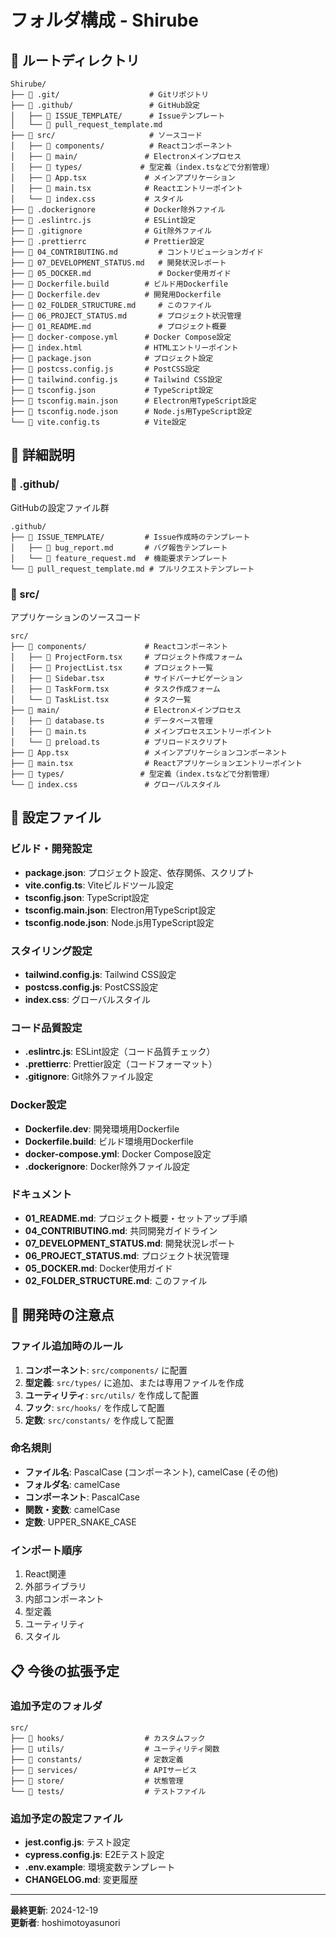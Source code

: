 # フォルダ構成 - Shirube

## 📁 ルートディレクトリ

```
Shirube/
├── 📁 .git/                    # Gitリポジトリ
├── 📁 .github/                 # GitHub設定
│   ├── 📁 ISSUE_TEMPLATE/      # Issueテンプレート
│   └── 📄 pull_request_template.md
├── 📁 src/                     # ソースコード
│   ├── 📁 components/          # Reactコンポーネント
│   ├── 📁 main/               # Electronメインプロセス
│   ├── 📁 types/             # 型定義（index.tsなどで分割管理）
│   ├── 📄 App.tsx             # メインアプリケーション
│   ├── 📄 main.tsx            # Reactエントリーポイント
│   └── 📄 index.css           # スタイル
├── 📄 .dockerignore           # Docker除外ファイル
├── 📄 .eslintrc.js            # ESLint設定
├── 📄 .gitignore              # Git除外ファイル
├── 📄 .prettierrc             # Prettier設定
├── 📄 04_CONTRIBUTING.md         # コントリビューションガイド
├── 📄 07_DEVELOPMENT_STATUS.md   # 開発状況レポート
├── 📄 05_DOCKER.md               # Docker使用ガイド
├── 📄 Dockerfile.build        # ビルド用Dockerfile
├── 📄 Dockerfile.dev          # 開発用Dockerfile
├── 📄 02_FOLDER_STRUCTURE.md     # このファイル
├── 📄 06_PROJECT_STATUS.md       # プロジェクト状況管理
├── 📄 01_README.md               # プロジェクト概要
├── 📄 docker-compose.yml      # Docker Compose設定
├── 📄 index.html              # HTMLエントリーポイント
├── 📄 package.json            # プロジェクト設定
├── 📄 postcss.config.js       # PostCSS設定
├── 📄 tailwind.config.js      # Tailwind CSS設定
├── 📄 tsconfig.json           # TypeScript設定
├── 📄 tsconfig.main.json      # Electron用TypeScript設定
├── 📄 tsconfig.node.json      # Node.js用TypeScript設定
└── 📄 vite.config.ts          # Vite設定
```

## 📁 詳細説明

### 📁 .github/
GitHubの設定ファイル群

```
.github/
├── 📁 ISSUE_TEMPLATE/         # Issue作成時のテンプレート
│   ├── 📄 bug_report.md       # バグ報告テンプレート
│   └── 📄 feature_request.md  # 機能要求テンプレート
└── 📄 pull_request_template.md # プルリクエストテンプレート
```

### 📁 src/
アプリケーションのソースコード

```
src/
├── 📁 components/             # Reactコンポーネント
│   ├── 📄 ProjectForm.tsx     # プロジェクト作成フォーム
│   ├── 📄 ProjectList.tsx     # プロジェクト一覧
│   ├── 📄 Sidebar.tsx         # サイドバーナビゲーション
│   ├── 📄 TaskForm.tsx        # タスク作成フォーム
│   └── 📄 TaskList.tsx        # タスク一覧
├── 📁 main/                   # Electronメインプロセス
│   ├── 📄 database.ts         # データベース管理
│   ├── 📄 main.ts             # メインプロセスエントリーポイント
│   └── 📄 preload.ts          # プリロードスクリプト
├── 📄 App.tsx                 # メインアプリケーションコンポーネント
├── 📄 main.tsx                # Reactアプリケーションエントリーポイント
├── 📁 types/                 # 型定義（index.tsなどで分割管理）
└── 📄 index.css               # グローバルスタイル
```

## 📄 設定ファイル

### ビルド・開発設定
- **package.json**: プロジェクト設定、依存関係、スクリプト
- **vite.config.ts**: Viteビルドツール設定
- **tsconfig.json**: TypeScript設定
- **tsconfig.main.json**: Electron用TypeScript設定
- **tsconfig.node.json**: Node.js用TypeScript設定

### スタイリング設定
- **tailwind.config.js**: Tailwind CSS設定
- **postcss.config.js**: PostCSS設定
- **index.css**: グローバルスタイル

### コード品質設定
- **.eslintrc.js**: ESLint設定（コード品質チェック）
- **.prettierrc**: Prettier設定（コードフォーマット）
- **.gitignore**: Git除外ファイル設定

### Docker設定
- **Dockerfile.dev**: 開発環境用Dockerfile
- **Dockerfile.build**: ビルド環境用Dockerfile
- **docker-compose.yml**: Docker Compose設定
- **.dockerignore**: Docker除外ファイル設定

### ドキュメント
- **01_README.md**: プロジェクト概要・セットアップ手順
- **04_CONTRIBUTING.md**: 共同開発ガイドライン
- **07_DEVELOPMENT_STATUS.md**: 開発状況レポート
- **06_PROJECT_STATUS.md**: プロジェクト状況管理
- **05_DOCKER.md**: Docker使用ガイド
- **02_FOLDER_STRUCTURE.md**: このファイル

## 🔧 開発時の注意点

### ファイル追加時のルール
1. **コンポーネント**: `src/components/` に配置
2. **型定義**: `src/types/` に追加、または専用ファイルを作成
3. **ユーティリティ**: `src/utils/` を作成して配置
4. **フック**: `src/hooks/` を作成して配置
5. **定数**: `src/constants/` を作成して配置

### 命名規則
- **ファイル名**: PascalCase (コンポーネント), camelCase (その他)
- **フォルダ名**: camelCase
- **コンポーネント**: PascalCase
- **関数・変数**: camelCase
- **定数**: UPPER_SNAKE_CASE

### インポート順序
1. React関連
2. 外部ライブラリ
3. 内部コンポーネント
4. 型定義
5. ユーティリティ
6. スタイル

## 📋 今後の拡張予定

### 追加予定のフォルダ
```
src/
├── 📁 hooks/                  # カスタムフック
├── 📁 utils/                  # ユーティリティ関数
├── 📁 constants/              # 定数定義
├── 📁 services/               # APIサービス
├── 📁 store/                  # 状態管理
└── 📁 tests/                  # テストファイル
```

### 追加予定の設定ファイル
- **jest.config.js**: テスト設定
- **cypress.config.js**: E2Eテスト設定
- **.env.example**: 環境変数テンプレート
- **CHANGELOG.md**: 変更履歴

---

**最終更新**: 2024-12-19  
**更新者**: hoshimotoyasunori 